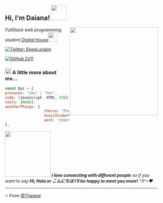 <h2> Hi, I'm Daiana! <img src="https://i.imgur.com/zXfBj2I.png" width="50"></h2>
<img align='right' src="https://i.imgur.com/Y0iHLd0.gif" width="290">
<p><em>FullStack web programming student <a href="http://www.digitalhouse.com">Digital House</a><img
            src="https://media.giphy.com/media/WUlplcMpOCEmTGBtBW/giphy.gif" width="30">
    </em></p>

[![Twitter:
EpeeLunaire](https://img.shields.io/twitter/follow/EpeeLunaire?style=social)](https://twitter.com/EpeeLunaire)

[![GitHub 2x11](https://img.shields.io/github/followers/2x11?label=follow&style=social)](https://github.com/2x11)


### <img src="https://i.imgur.com/4iD5Y2b.gif" width="20"> A little more about me...

```javascript
const Dai = {
pronouns: "she" | "her",
code: [Javascript, HTML, CSS],
tools: [Node],
anotherThings: {
                  chorus: "Power Up",
                  musicStudent: "Conservatorio Julian Aguirre",
                  work: "sheet music arranger";
},

```

<img src="https://i.imgur.com/neRayA9.gif" width="150"> 
<em><b>I love connecting with different people</b> so if you want
    to say <b>Hi, Hola or こんにちは I'll be happy to meet you more!</b> ^3^~♥</em>

---

⭐️ From [@Thaiane](https://github.com/Thaiane)

